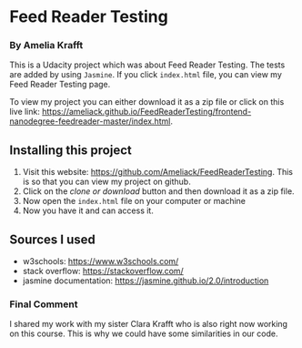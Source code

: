 # Feed Reader Testing
### By Amelia Krafft

This is a Udacity project which was about Feed Reader Testing. The tests are added by using ```Jasmine```. If you click ```index.html``` file, you can view my Feed Reader Testing page.

To view my project you can either download it as a zip file or click on this live link:  https://ameliack.github.io/FeedReaderTesting/frontend-nanodegree-feedreader-master/index.html.

## Installing this project
1. Visit this website: https://github.com/Ameliack/FeedReaderTesting. This is so that you can view my project on github.
2. Click on the *clone or download* button and then download it as a zip file.
3. Now open the ```index.html``` file on your computer or machine
4. Now you have it and can access it.

## Sources I used
* w3schools: https://www.w3schools.com/
* stack overflow: https://stackoverflow.com/
* jasmine documentation: https://jasmine.github.io/2.0/introduction


### Final Comment
I shared my work with my sister Clara Krafft who is also right now working on this course. This is why we could have some similarities in our code.
